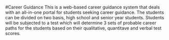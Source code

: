 #Career Guidance
This is a web-based career guidance system that deals with an all-in-one portal for students seeking career guidance. The students can be divided on two basis, high school and senior year students. Students will be subjected to a test which will determine 3 sets of probable career paths for the students based on their qualitative, quantitave and verbal test scores.
